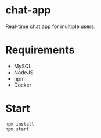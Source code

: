# chat-app
Real-time chat app for multiple users.

# Requirements

- MySQL
- NodeJS
- npm
- Docker

# Start
```
npm install
npm start
```